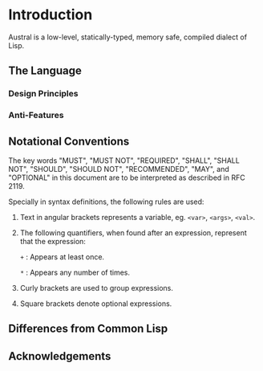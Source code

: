 # Introduction

Austral is a low-level, statically-typed, memory safe, compiled dialect of Lisp.

## The Language

### Design Principles

### Anti-Features

## Notational Conventions

The key words "MUST", "MUST NOT", "REQUIRED", "SHALL", "SHALL NOT", "SHOULD",
"SHOULD NOT", "RECOMMENDED", "MAY", and "OPTIONAL" in this document are to be
interpreted as described in RFC 2119.

Specially in syntax definitions, the following rules are used:

1. Text in angular brackets represents a variable, eg. `<var>`, `<args>`,
   `<val>`.

2. The following quantifiers, when found after an expression, represent that the
   expression:

    `+`
    : Appears at least once.

    `*`
    : Appears any number of times.

3. Curly brackets are used to group expressions.
4. Square brackets denote optional expressions.

## Differences from Common Lisp

## Acknowledgements
